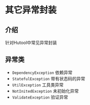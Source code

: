 其它异常封装
===

## 介绍

针对Hutool中常见异常封装

## 异常类

- `DependencyException` 依赖异常
- `StatefulException` 带有状态码的异常
- `UtilException` 工具类异常
- `NotInitedException` 未初始化异常
- `ValidateException` 验证异常

